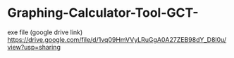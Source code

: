 # Graphing-Calculator-Tool-GCT-
exe file (google drive link)
https://drive.google.com/file/d/1vq09HmVVyLRuGgA0A27ZEB98dY_D8l0u/view?usp=sharing
